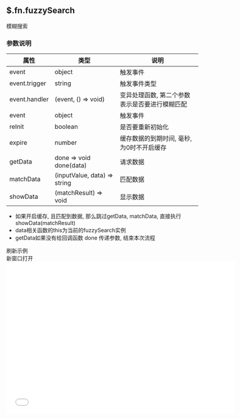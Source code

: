 ## $.fn.fuzzySearch
模糊搜索

### 参数说明

|属性|类型|说明|
|--|--|--|
| event | object | 触发事件 |
| event.trigger | string | 触发事件类型 |
| event.handler | (event, () => void) | 变异处理函数, 第二个参数表示是否要进行模糊匹配 |
| event | object | 触发事件 |
| reInit | boolean | 是否要重新初始化 |
| expire | number | 缓存数据的到期时间, 毫秒, 为0时不开启缓存 |
| getData | done => void done(data) | 请求数据 |
| matchData | (inputValue, data) => string | 匹配数据 |
| showData | (matchResult) => void | 显示数据 |

- 如果开启缓存, 且匹配到数据, 那么跳过getData, matchData, 直接执行showData(matchResult)
- data相关函数的this为当前的fuzzySearch实例
- getData如果没有给回调函数 done 传递参数, 结束本次流程

<div class="iframe-box" style="padding-bottom: 400px;position: relative; z-index: 99999;">
<div class="handlers">
    <div class="btn refresh">刷新示例</div>
    <div class="btn open">新窗口打开</div>
</div>
<iframe src="html/fuzzySearch.html" style="border: 0;width: 100%;min-width: 600px;min-height: 400px; position: absolute;"></iframe>
</div>
